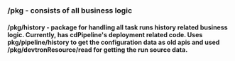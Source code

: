 ### /pkg - consists of all business logic 

#### /pkg/history - package for handling all task runs history related business logic. Currently, has cdPipeline's deployment related code. Uses pkg/pipeline/history to get the configuration data as old apis and used /pkg/devtronResource/read for getting the run source data.
